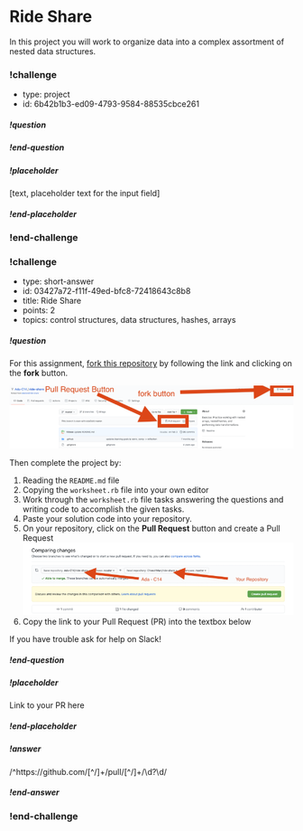 # Ride Share

In this project you will work to organize data into a complex assortment of nested data structures.

<!-- >>>>>>>>>>>>>>>>>>>>>> BEGIN CHALLENGE >>>>>>>>>>>>>>>>>>>>>> -->
<!-- Replace everything in square brackets [] and remove brackets  -->

### !challenge

* type: project
* id: 6b42b1b3-ed09-4793-9584-88535cbce261


##### !question


##### !end-question

##### !placeholder

[text, placeholder text for the input field]

##### !end-placeholder

<!-- other optional sections -->
<!-- !hint - !end-hint (markdown, users can see after a failed attempt) -->
<!-- !rubric - !end-rubric (markdown, instructors can see while scoring a checkpoint) -->
<!-- !explanation - !end-explanation (markdown, students can see after answering correctly) -->

### !end-challenge

<!-- ======================= END CHALLENGE ======================= -->



<!-- >>>>>>>>>>>>>>>>>>>>>> BEGIN CHALLENGE >>>>>>>>>>>>>>>>>>>>>> -->
<!-- Replace everything in square brackets [] and remove brackets  -->

### !challenge

* type: short-answer
* id: 03427a72-f11f-49ed-bfc8-72418643c8b8
* title: Ride Share
* points: 2
* topics: control structures, data structures, hashes, arrays

##### !question

For this assignment, [fork this repository](https://github.com/ada-c14/ride-share) by following the link and clicking on the **fork** button.

![fork repo](images/fork-repo.png)

Then complete the project by:

1. Reading the `README.md` file
1. Copying the `worksheet.rb` file into your own editor
1. Work through the `worksheet.rb` file tasks answering the questions and writing code to accomplish the given tasks.
1. Paste your solution code into your repository.
1. On your repository, click on the **Pull Request** button and create a Pull Request
    ![Create PR](images/create-pr.png)
1. Copy the link to your Pull Request (PR) into the textbox below

If you have trouble ask for help on Slack!

##### !end-question

##### !placeholder

Link to your PR here

##### !end-placeholder

##### !answer

/^https:\/\/github\.com\/[^\/]+\/pull\/[^\/]+\/\d?\d/

##### !end-answer

<!-- other optional sections -->
<!-- !hint - !end-hint (markdown, users can see after a failed attempt) -->
<!-- !rubric - !end-rubric (markdown, instructors can see while scoring a checkpoint) -->
<!-- !explanation - !end-explanation (markdown, students can see after answering correctly) -->

### !end-challenge

<!-- ======================= END CHALLENGE ======================= -->
